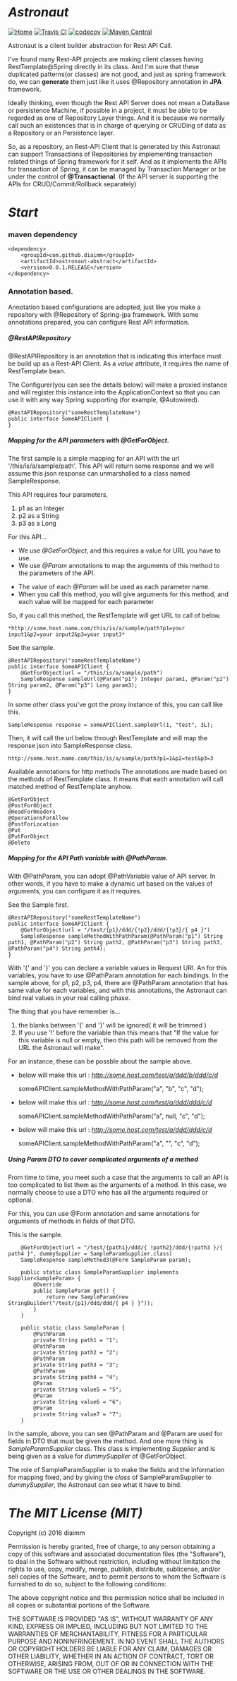 # *Astronaut*
[![Home](https://i.stack.imgur.com/eoNf5.png)](https://github.com/diaimm/astronaut/wiki "Github Wiki")
[![Travis CI](https://travis-ci.org/diaimm/astronaut.svg?branch=master)](https://travis-ci.org/diaimm/astronaut "master")
[![codecov](https://codecov.io/gh/diaimm/astronaut/branch/master/graph/badge.svg)](https://codecov.io/gh/diaimm/astronaut)
[![Maven Central](https://maven-badges.herokuapp.com/maven-central/com.esotericsoftware/kryo/badge.svg)](http://search.maven.org/#search%7Cga%7C1%7Cg%3A%22com.github.diaimm%22%20AND%20a%3Aastronaut-abstract)

Astronaut is a client builder abstraction for Rest API Call.

I've found many Rest-API projects are making client classes having RestTemplate@Spring directly in its class.
And I'm sure that these duplicated patterns(or classes) are not good, and just as spring framework do, we can **generate** them just like it uses @Repository annotation in **JPA** framework.

Ideally thinking, even though the Rest API Server does not mean a DataBase or persistence Machine, if possible in a project, it must be able to be regarded as one of Repository Layer things. And it is because we normally call such an existences that is in charge of querying or CRUDing of data as a Repository or an Persistence layer.

So, as a repository, an Rest-API Client that is generated by this Astronaut can support Transactions of Repositories by implementing transaction related things of Spring framework for it self. And as it implements the APIs for transaction of Spring, it can be managed by Transaction Manager or be under the control of **@Transactional**.
(If the API server is supporting the APIs for CRUD/Commit/Rollback separately)


# *Start*
### maven dependency
	<dependency>
		<groupId>com.github.diaimm</groupId>
		<artifactId>astronaut-abstract</artifactId>
		<version>0.0.1.RELEASE</version>
	</dependency>
	
### Annotation based.
Annotation based configurations are adopted, just like you make a repository with @Repository of Spring-jpa framework.
With some annotations prepared, you can configure Rest API information.
	
##### @RestAPIRepository
@RestAPIRepository is an annotation that is indicating this interface must be build up as a Rest-API Client.
As a *value* attribute, it requires the name of RestTemplate bean.

The Configurer(you can see the details below) will make a proxied instance and will register this instance into the ApplicationContext so that you can use it with any way Spring supporting (for example, @Autowired).

	@RestAPIRepository("someRestTemplateName")
	public interface SomeAPIClient {
	}
	
##### Mapping for the API parameters with @GetForObject.
The first sample is a simple mapping for an API with the url '/this/is/a/sample/path'.
This API will return some response and we will assume this json response can unmarshalled to a class named SampleResponse.

This API requires four parameters,
1. p1 as an Integer
2. p2 as a String
3. p3 as a Long

For this API...
* We use *@GetForObject*, and this requires a value for URL you have to use.
* We use *@Param* annotations to map the arguments of this method to the parameters of the API.
- The value of each *@Param* will be used as each parameter name.
- When you call this method, you will give arguments for this method, and each value will be mapped for each parameter

So, if you call this method, the RestTemplate will get URL to call of below.

	*http://some.host.name.com/this/is/a/sample/path?p1=your input1&p2=your input2&p3=your input3* 

See the sample.

	@RestAPIRepository("someRestTemplateName")
	public interface SomeAPIClient {
		@GetForObject(url = "/this/is/a/sample/path")
		SampleResponse sampleUrl(@Param("p1") Integer param1, @Param("p2") String param2, @Param("p3") Long param3);
	}
	
In some other class you've got the proxy instance of this, you can call like this.
	
	SampleResponse response = someAPIClient.sampleUrl(1, "test", 3L);
	
Then, it will call the url below through RestTemplate and will map the response json into SampleResponse class. 
	
	http://some.host.name.com/this/is/a/sample/path?p1=1&p2=test&p3=3
	
Available annotations for http methods 
The annotations are made based on the methods of RestTemplate class. It means that each annotation will call matched method of RestTemplate anyhow. 

	@GetForObject
	@PostForObject
	@HeadForHeaders
	@OperationsForAllow
	@PostForLocation
	@Put
	@PutForObject
	@Delete
	
##### Mapping for the API Path variable with @PathParam. #####
With @PathParam, you can adopt @PathVariable value of API server. In other words, if you have to make a dynamic url based on the values of arguments, you can configure it as it requires.

See the Sample first.

	@RestAPIRepository("someRestTemplateName")
	public interface SomeAPIClient {
		@GetForObject(url = "/test/{p1}/ddd/{!p2}/ddd/{!p3}/{ p4 }")
		SampleResponse sampleMethodWithPathParam(@PathParam("p1") String path1, @PathParam("p2") String path2, @PathParam("p3") String path3, @PathParam("p4") String path4);
	}
	
With '{' and '}' you can declare a variable values in Request URI. An for this variables, you have to use @PathParam annotation for each bindings.
In the sample above, for p1, p2, p3, p4, there are @PathParam annotation that has same value for each variables, and with this annotations, the Astronaut can bind real values in your real calling phase.

The thing that you have remember is...
1. the blanks between '{' and '}' will be ignored( it will be trimmed )
2. If you use '!' before the variable than this means that "If the value for this variable is null or empty, then this path will be removed from the URL the Astronaut will make".


For an instance, these can be possble about the sample above.
- below will make this url : *http://some.host.com/test/a/ddd/b/ddd/c/d*

	someAPIClient.sampleMethodWithPathParam("a", "b", "c", "d");
	
- below will make this url : *http://some.host.com/test/a/ddd/ddd/c/d*

	someAPIClient.sampleMethodWithPathParam("a", null, "c", "d");
	
- below will make this url : *http://some.host.com/test/a/ddd/ddd/c/d*

	someAPIClient.sampleMethodWithPathParam("a", "", "c", "d");	
  
##### Using Param DTO to cover complicated arguments of a method #####
 From time to time, you meet such a case that the arguments to call an API is too complicated to list them as the arguments of a method.
 In this case, we normally choose to use a DTO who has all the arguments required or optional.
 
 For this, you can use @Form annotation and same annotations for arguments of methods in fields of that DTO.
 
 This is the sample.
 
		@GetForObject(url = "/test/{path1}/ddd/{ !path2}/ddd/{!path3 }/{ path4 }", dummySupplier = SampleParamSupplier.class)
		SampleResponse sampleMethod3(@Form SampleParam param);
		
		public static class SampleParamSupplier implements Supplier<SampleParam> {
			@Override
			public SampleParam get() {
				return new SampleParam(new StringBuilder("/test/{p1}/ddd/ddd/{ p4 } }"));
			}
		}
		
		public static class SampleParam {
			@PathParam
			private String path1 = "1";
			@PathParam
			private String path2 = "2";
			@PathParam
			private String path3 = "3";
			@PathParam
			private String path4 = "4";
			@Param
			private String value5 = "5";
			@Param
			private String value6 = "6";
			@Param
			private String value7 = "7";
		}
 
In the sample, above, you can see @PathParam and @Param are used for fields in DTO that must be given the method.
And one more thing is *SampleParamSupplier* class. This class is implementing *Supplier<SampleParam>* and is being given as a value for *dummySupplier* of @GetForObject.

The role of SampleParamSupplier is to make the fields and the information for mapping fixed, and by giving the *class* of SampleParamSupplier to *dummySupplier*, the Astronaut can see what it have to bind.

# *The MIT License (MIT)*
Copyright (c) 2016 diaimm

Permission is hereby granted, free of charge, to any person obtaining a copy of this software and associated documentation files (the "Software"), to deal in the Software without restriction, including without limitation the rights to use, copy, modify, merge, publish, distribute, sublicense, and/or sell copies of the Software, and to permit persons to whom the Software is furnished to do so, subject to the following conditions:

The above copyright notice and this permission notice shall be included in all copies or substantial portions of the Software.

THE SOFTWARE IS PROVIDED "AS IS", WITHOUT WARRANTY OF ANY KIND, EXPRESS OR IMPLIED, INCLUDING BUT NOT LIMITED TO THE WARRANTIES OF MERCHANTABILITY, FITNESS FOR A PARTICULAR PURPOSE AND NONINFRINGEMENT. IN NO EVENT SHALL THE AUTHORS OR COPYRIGHT HOLDERS BE LIABLE FOR ANY CLAIM, DAMAGES OR OTHER LIABILITY, WHETHER IN AN ACTION OF CONTRACT, TORT OR OTHERWISE, ARISING FROM, OUT OF OR IN CONNECTION WITH THE SOFTWARE OR THE USE OR OTHER DEALINGS IN THE SOFTWARE.
